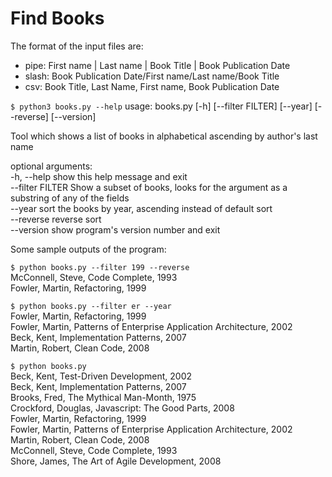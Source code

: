 # Find Books

The format of the input files are:
- pipe: First name | Last name | Book Title | Book Publication Date
- slash: Book Publication Date/First name/Last name/Book Title
- csv: Book Title, Last Name, First name, Book Publication Date


```$ python3 books.py --help```
usage: books.py [-h] [--filter FILTER] [--year] [--reverse] [--version]

Tool which shows a list of books in alphabetical ascending by author's last
name

optional arguments:  
  -h, --help       show this help message and exit  
  --filter FILTER  Show a subset of books, looks for the argument as a
                   substring of any of the fields  
  --year           sort the books by year, ascending instead of default sort  
  --reverse        reverse sort  
  --version        show program's version number and exit  


Some sample outputs of the program:  

```$ python books.py --filter 199 --reverse```  
McConnell, Steve, Code Complete, 1993  
Fowler, Martin, Refactoring, 1999  

```$ python books.py --filter er --year```  
Fowler, Martin, Refactoring, 1999  
Fowler, Martin, Patterns of Enterprise Application Architecture, 2002  
Beck, Kent, Implementation Patterns, 2007  
Martin, Robert, Clean Code, 2008  

```$ python books.py```  
Beck, Kent, Test-Driven Development, 2002  
Beck, Kent, Implementation Patterns, 2007  
Brooks, Fred, The Mythical Man-Month, 1975  
Crockford, Douglas, Javascript: The Good Parts, 2008  
Fowler, Martin, Refactoring, 1999  
Fowler, Martin, Patterns of Enterprise Application Architecture, 2002  
Martin, Robert, Clean Code, 2008  
McConnell, Steve, Code Complete, 1993  
Shore, James, The Art of Agile Development, 2008  